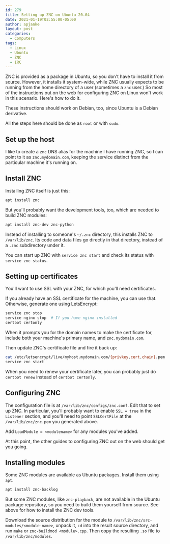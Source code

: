 ```yaml
---
id: 279
title: Setting up ZNC on Ubuntu 20.04
date: 2021-01-19T02:55:00-05:00
author: apjanke
layout: post
categories:
  - Computers
tags:
  - Linux
  - Ubuntu
  - ZNC
  - IRC
---
```


ZNC is provided as a package in Ubuntu, so you don't have to install it from source. However, it installs it system-wide, while ZNC usually expects to be running from the home directory of a user (sometimes a `znc` user.) So most of the instructions out on the web for configuring ZNC on Linux won't work in this scenario. Here's how to do it.

These instructions should work on Debian, too, since Ubuntu is a Debian derivative.

All the steps here should be done as `root` or with `sudo`.

## Set up the host

I like to create a `znc` DNS alias for the machine I have running ZNC, so I can point to it as `znc.mydomain.com`, keeping the service distinct from the particular machine it's running on.

## Install ZNC

Installing ZNC itself is just this:

```bash
apt install znc
```

But you'll probably want the development tools, too, which are needed to build ZNC modules:

```bash
apt install znc-dev znc-python
```

Instead of installing to someone's `~/.znc` directory, this installs ZNC to `/var/lib/znc`. Its code and data files go directly in that directory, instead of a `.znc` subdirectory under it.

You can start up ZNC with `service znc start` and check its status with `service znc status`.

## Setting up certificates

You'll want to use SSL with your ZNC, for which you'll need certificates.

If you already have an SSL certificate for the machine, you can use that. Otherwise, generate one using LetsEncrypt:

```bash
service znc stop
service nginx stop  # If you have nginx installed
certbot certonly
```

When it prompts you for the domain names to make the certificate for, include both your machine's primary name, and `znc.mydomain.com`.

Then update ZNC's certificate file and fire it back up:

```bash
cat /etc/letsencrypt/live/myhost.mydomain.com/{privkey,cert,chain}.pem > /var/lib/znc/znc.pem
service znc start
```

When you need to renew your certificate later, you can probably just do `certbot renew` instead of `certbot certonly`.

## Configuring ZNC

The configuration file is at `/var/lib/znc/configs/znc.conf`. Edit that to set up ZNC. In particular, you'll probably want to enable `SSL = true` in the `Listener` section, and you'll need to point `SSLCertFile` at the `/var/lib/znc/znc.pem` you generated above.

Add `LoadModule = <modulename>` for any modules you've added.

At this point, the other guides to configuring ZNC out on the web should get you going.

## Installing modules

Some ZNC modules are available as Ubuntu packages. Install them using `apt`.

```bash
apt install znc-backlog
```

But some ZNC modules, like `znc-playback`, are not available in the Ubuntu package repository, so you need to build them yourself from source. See above for how to install the ZNC dev tools.

Download the source distribution for the module to `/var/lib/znc/src-modules/<module-name>`, unpack it, `cd` into the result source directory, and run `make` or `znc-buildmod <module>.cpp`. Then copy the resulting `.so` file to `/var/lib/znc/modules`.
